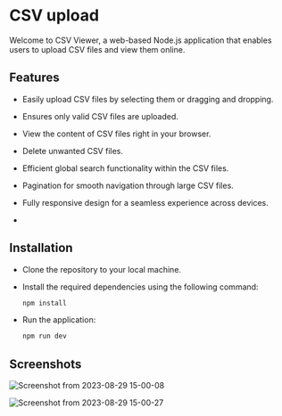# CSV upload
Welcome to CSV Viewer, a web-based Node.js application that enables users to upload CSV files and view them online.

## Features
- Easily upload CSV files by selecting them or dragging and dropping.
- Ensures only valid CSV files are uploaded.
- View the content of CSV files right in your browser.
- Delete unwanted CSV files.
- Efficient global search functionality within the CSV files.
- Pagination for smooth navigation through large CSV files.
- Fully responsive design for a seamless experience across devices.

-


## Installation
 - Clone the repository to your local machine.
    
 - Install the required dependencies using the following command:
    ```bash
    npm install
    ```
 - Run the application:
    ```bash 
    npm run dev
    ```
## Screenshots
![Screenshot from 2023-08-29 15-00-08](https://github.com/rnegi0598/csv-upload/assets/45715802/9987cfac-fae5-4835-a2ba-582a26232b8e)


![Screenshot from 2023-08-29 15-00-27](https://github.com/rnegi0598/csv-upload/assets/45715802/ac244c6a-da07-457d-abc4-603d6d333791)


